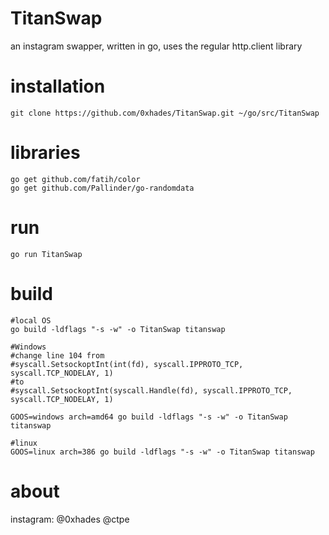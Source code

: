 # TitanSwap
an instagram swapper, written in go, uses the regular http.client library

# installation
```
git clone https://github.com/0xhades/TitanSwap.git ~/go/src/TitanSwap
```
# libraries
```
go get github.com/fatih/color
go get github.com/Pallinder/go-randomdata
```
# run
```
go run TitanSwap
```
# build
```
#local OS
go build -ldflags "-s -w" -o TitanSwap titanswap

#Windows 
#change line 104 from
#syscall.SetsockoptInt(int(fd), syscall.IPPROTO_TCP, syscall.TCP_NODELAY, 1)
#to
#syscall.SetsockoptInt(syscall.Handle(fd), syscall.IPPROTO_TCP, syscall.TCP_NODELAY, 1)

GOOS=windows arch=amd64 go build -ldflags "-s -w" -o TitanSwap titanswap

#linux
GOOS=linux arch=386 go build -ldflags "-s -w" -o TitanSwap titanswap
```
# about
instagram: @0xhades @ctpe

